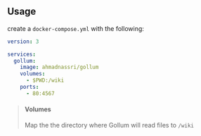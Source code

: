 ## Usage

create a `docker-compose.yml` with the following:

```yaml
version: 3

services:
  gollum:
    image: ahmadnassri/gollum
    volumes:
      - $PWD:/wiki
    ports:
      - 80:4567
```

> #### Volumes
>
> Map the the directory where Gollum will read files to `/wiki`
